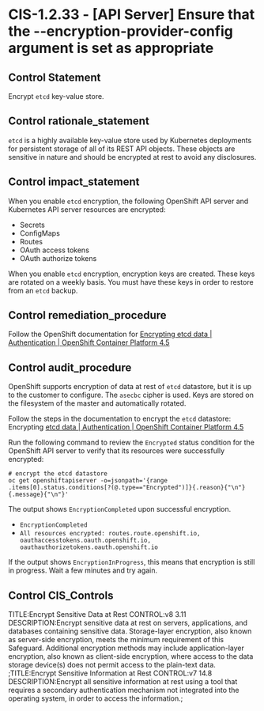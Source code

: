# CIS-1.2.33 - \[API Server\] Ensure that the --encryption-provider-config argument is set as appropriate

## Control Statement

Encrypt `etcd` key-value store.

## Control rationale_statement

`etcd` is a highly available key-value store used by Kubernetes deployments for persistent storage of all of its REST API objects. These objects are sensitive in nature and should be encrypted at rest to avoid any disclosures.

## Control impact_statement

When you enable `etcd` encryption, the following OpenShift API server and Kubernetes API server resources are encrypted:

- Secrets
- ConfigMaps
- Routes
- OAuth access tokens
- OAuth authorize tokens

When you enable `etcd` encryption, encryption keys are created. These keys are rotated on a weekly basis. You must have these keys in order to restore from an `etcd` backup.

## Control remediation_procedure

Follow the OpenShift documentation for [Encrypting etcd data | Authentication | OpenShift Container Platform 4.5](https://docs.openshift.com/container-platform/4.5/security/encrypting-etcd.html)

## Control audit_procedure

OpenShift supports encryption of data at rest of `etcd` datastore, but it is up to the customer to configure. The `asecbc` cipher is used. Keys are stored on the filesystem of the master and automatically rotated.

Follow the steps in the documentation to encrypt the `etcd` datastore: Encrypting [etcd data | Authentication | OpenShift Container Platform 4.5](https://docs.openshift.com/container-platform/4.5/security/encrypting-etcd.html)

Run the following command to review the `Encrypted` status condition for the OpenShift API server to verify that its resources were successfully encrypted:

```
# encrypt the etcd datastore
oc get openshiftapiserver -o=jsonpath='{range .items[0].status.conditions[?(@.type=="Encrypted")]}{.reason}{"\n"}{.message}{"\n"}'
```

The output shows `EncryptionCompleted` upon successful encryption. 

- `EncryptionCompleted`
- `All resources encrypted: routes.route.openshift.io, oauthaccesstokens.oauth.openshift.io, oauthauthorizetokens.oauth.openshift.io`

If the output shows `EncryptionInProgress`, this means that encryption is still in progress. Wait a few minutes and try again.

## Control CIS_Controls

TITLE:Encrypt Sensitive Data at Rest CONTROL:v8 3.11 DESCRIPTION:Encrypt sensitive data at rest on servers, applications, and databases containing sensitive data. Storage-layer encryption, also known as server-side encryption, meets the minimum requirement of this Safeguard. Additional encryption methods may include application-layer encryption, also known as client-side encryption, where access to the data storage device(s) does not permit access to the plain-text data. ;TITLE:Encrypt Sensitive Information at Rest CONTROL:v7 14.8 DESCRIPTION:Encrypt all sensitive information at rest using a tool that requires a secondary authentication mechanism not integrated into the operating system, in order to access the information.;
